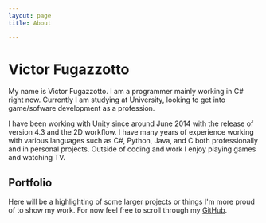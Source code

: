 ```yaml
---
layout: page 
title: About

---
```


# Victor Fugazzotto
My name is Victor Fugazzotto. I am a programmer mainly working in C# right now. Currently I am studying at University, looking to get into game/sofware development as a profession.

I have been working with Unity since around June 2014 with the release of version 4.3 and the 2D workflow. I have many years of experience working with various languages such as C#, Python, Java, and C both professionally and in personal projects. Outside of coding and work I enjoy playing games and watching TV.

## Portfolio
Here will be a highlighting of some larger projects or things I'm more proud of to show my work. For now feel free to scroll through my [GitHub](https://github.com/vic485).
